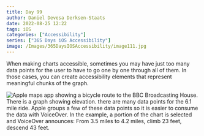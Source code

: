 ```yaml
---
title: Day 99
author: Daniel Devesa Derksen-Staats
date: 2022-08-25 12:22
tags: iOS
categories: ["Accessibility"]
series: ["365 Days iOS Accessibility"]
image: /Images/365DaysIOSAccessibility/image111.jpg
---
```


When making charts accessible, sometimes you may have just too many data points for the user to have to go one by one through all of them. In those cases, you can create accessibility elements that represent meaningful chunks of the graph.

![Apple maps app showing a bicycle route to the BBC Broadcasting House. There is a graph showing elevation. there are many data points for the 6.1 mile ride. Apple groups a few of these data points so it is easier to consume the data with VoiceOver. In the example, a portion of the chart is selected and VoiceOver announces: From 3.5 miles to 4.2 miles, climb 23 feet, descend 43 feet.](/Images/365DaysIOSAccessibility/image111.jpg)